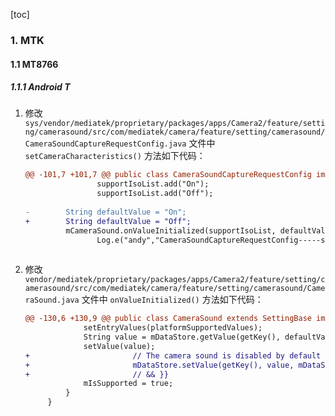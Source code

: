 [toc]

### 1. MTK

#### 1.1 MT8766

##### 1.1.1 Android T

1. 修改 `sys/vendor/mediatek/proprietary/packages/apps/Camera2/feature/setting/camerasound/src/com/mediatek/camera/feature/setting/camerasound/CameraSoundCaptureRequestConfig.java` 文件中 `setCameraCharacteristics()` 方法如下代码：

   ```diff
   @@ -101,7 +101,7 @@ public class CameraSoundCaptureRequestConfig implements ICameraSetting.ICaptureR
                   supportIsoList.add("On");
                   supportIsoList.add("Off");
    
   -        String defaultValue = "On";
   +        String defaultValue = "Off";
            mCameraSound.onValueInitialized(supportIsoList, defaultValue);
                   Log.e("andy","CameraSoundCaptureRequestConfig-----supportIsoList="+supportIsoList);
                   
   ```

2. 修改 `vendor/mediatek/proprietary/packages/apps/Camera2/feature/setting/camerasound/src/com/mediatek/camera/feature/setting/camerasound/CameraSound.java` 文件中 `onValueInitialized()` 方法如下代码：

   ```diff
   @@ -130,6 +130,9 @@ public class CameraSound extends SettingBase implements CameraSoundSettingView.O
                setEntryValues(platformSupportedValues);
                String value = mDataStore.getValue(getKey(), defaultValue, mDataStore.getGlobalScope());
                setValue(value);
   +                       // The camera sound is disabled by default by qty at 2023-04-23 {{&&
   +                       mDataStore.setValue(getKey(), value, mDataStore.getGlobalScope(), false);
   +                       // && }}
                mIsSupported = true;
            }
        }
   ```

   

